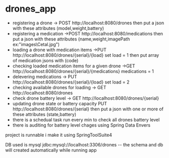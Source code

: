 # drones_app
- registering a drone  -> POST http://localhost:8080/drones  then put a json with these attributes (model,weight,battery)
- registering a medication ->POST http://localhost:8080/medications  then put a json with these attributes (name,weight,imagePath ex:"images\\Cetal.jpg")
- loading a drone with medication items ->PUT http://localhost:8080/drones/{serial}/{load} set load = 1 then put array of medication jsons with (code) 
- checking loaded medication items for a given drone ->GET http://localhost:8080/drones/{serial}/{medications} medications = 1
- delevering medications -> PUT http://localhost:8080/drones/{serial}/{load} set load = 2
- checking available drones for loading -> GET http://localhost:8080/drones
- check drone battery level -> GET http://localhost:8080/drones/{serial}
- updating drone state or battery capacity PUT http://localhost:8080/drones/{serial} then put a json with one or more of these attributes (state,battery)
- there is a schedual task run every min to check all drones battery level
- there is auditing for battery level chages using Spring Data Envers

project is runnable i make it using SpringToolSuite4

DB used is mysql  jdbc:mysql://localhost:3306/drones -- the schema and db will created automatically while running app



